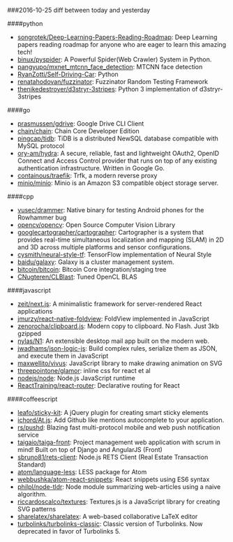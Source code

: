 ###2016-10-25
diff between today and yesterday

####python
* [songrotek/Deep-Learning-Papers-Reading-Roadmap](https://github.com/songrotek/Deep-Learning-Papers-Reading-Roadmap): Deep Learning papers reading roadmap for anyone who are eager to learn this amazing tech!
* [binux/pyspider](https://github.com/binux/pyspider): A Powerful Spider(Web Crawler) System in Python.
* [pangyupo/mxnet_mtcnn_face_detection](https://github.com/pangyupo/mxnet_mtcnn_face_detection): MTCNN face detection
* [RyanZotti/Self-Driving-Car](https://github.com/RyanZotti/Self-Driving-Car): Python
* [renatahodovan/fuzzinator](https://github.com/renatahodovan/fuzzinator): Fuzzinator Random Testing Framework
* [thenikedestroyer/d3stryr-3stripes](https://github.com/thenikedestroyer/d3stryr-3stripes): Python 3 implementation of d3stryr-3stripes

####go
* [prasmussen/gdrive](https://github.com/prasmussen/gdrive): Google Drive CLI Client
* [chain/chain](https://github.com/chain/chain): Chain Core Developer Edition
* [pingcap/tidb](https://github.com/pingcap/tidb): TiDB is a distributed NewSQL database compatible with MySQL protocol
* [ory-am/hydra](https://github.com/ory-am/hydra): A secure, reliable, fast and lightweight OAuth2, OpenID Connect and Access Control provider that runs on top of any existing authentication infrastructure. Written in Google Go.
* [containous/traefik](https://github.com/containous/traefik): Trfk, a modern reverse proxy
* [minio/minio](https://github.com/minio/minio): Minio is an Amazon S3 compatible object storage server.

####cpp
* [vusec/drammer](https://github.com/vusec/drammer): Native binary for testing Android phones for the Rowhammer bug
* [opencv/opencv](https://github.com/opencv/opencv): Open Source Computer Vision Library
* [googlecartographer/cartographer](https://github.com/googlecartographer/cartographer): Cartographer is a system that provides real-time simultaneous localization and mapping (SLAM) in 2D and 3D across multiple platforms and sensor configurations.
* [cysmith/neural-style-tf](https://github.com/cysmith/neural-style-tf): TensorFlow implementation of Neural Style
* [baidu/galaxy](https://github.com/baidu/galaxy): Galaxy is a cluster management system.
* [bitcoin/bitcoin](https://github.com/bitcoin/bitcoin): Bitcoin Core integration/staging tree
* [CNugteren/CLBlast](https://github.com/CNugteren/CLBlast): Tuned OpenCL BLAS

####javascript
* [zeit/next.js](https://github.com/zeit/next.js): A minimalistic framework for server-rendered React applications
* [jmurzy/react-native-foldview](https://github.com/jmurzy/react-native-foldview): FoldView implemented in JavaScript 
* [zenorocha/clipboard.js](https://github.com/zenorocha/clipboard.js):  Modern copy to clipboard. No Flash. Just 3kb gzipped 
* [nylas/N1](https://github.com/nylas/N1):  An extensible desktop mail app built on the modern web.
* [jwadhams/json-logic-js](https://github.com/jwadhams/json-logic-js): Build complex rules, serialize them as JSON, and execute them in JavaScript
* [maxwellito/vivus](https://github.com/maxwellito/vivus): JavaScript library to make drawing animation on SVG
* [threepointone/glamor](https://github.com/threepointone/glamor): inline css for react et al
* [nodejs/node](https://github.com/nodejs/node): Node.js JavaScript runtime 
* [ReactTraining/react-router](https://github.com/ReactTraining/react-router): Declarative routing for React

####coffeescript
* [leafo/sticky-kit](https://github.com/leafo/sticky-kit): A jQuery plugin for creating smart sticky elements
* [ichord/At.js](https://github.com/ichord/At.js): Add Github like mentions autocomplete to your application.
* [rs/pushd](https://github.com/rs/pushd): Blazing fast multi-protocol mobile and web push notification service
* [taigaio/taiga-front](https://github.com/taigaio/taiga-front): Project management web application with scrum in mind! Built on top of Django and AngularJS (Front)
* [sbruno81/rets-client](https://github.com/sbruno81/rets-client): Node.js RETS Client (Real Estate Transaction Standard)
* [atom/language-less](https://github.com/atom/language-less): LESS package for Atom
* [webbushka/atom-react-snippets](https://github.com/webbushka/atom-react-snippets): React snippets using ES6 syntax
* [philpl/node-tldr](https://github.com/philpl/node-tldr): Node module summarizing web-articles using a naive algorithm.
* [riccardoscalco/textures](https://github.com/riccardoscalco/textures): Textures.js is a JavaScript library for creating SVG patterns
* [sharelatex/sharelatex](https://github.com/sharelatex/sharelatex): A web-based collaborative LaTeX editor
* [turbolinks/turbolinks-classic](https://github.com/turbolinks/turbolinks-classic): Classic version of Turbolinks. Now deprecated in favor of Turbolinks 5.
